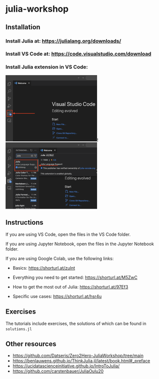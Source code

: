 # julia-workshop

## Installation

### Install Julia at: https://julialang.org/downloads/

### Install VS Code at: https://code.visualstudio.com/download

### Install Julia extension in VS Code: 

<img src="img1.png" width="300">!<img src="img2.png" width="300">

## Instructions

If you are using VS Code, open the files in the VS Code folder.

If you are using Jupyter Notebook, open the files in the Jupyter Notebook folder.

If you are using Google Colab, use the following links:

- Basics: https://shorturl.at/zulnt

- Everything you need to get started: https://shorturl.at/M5ZwC

- How to get the most out of Julia: https://shorturl.at/97Ef3

- Specific use cases: https://shorturl.at/hsr4u

## Exercises

The tutorials include exercises, the solutions of which can be found in `solutions.jl`

## Other resources

- https://github.com/Datseris/Zero2Hero-JuliaWorkshop/tree/main
- https://benlauwens.github.io/ThinkJulia.jl/latest/book.html#_preface
- https://ucidatascienceinitiative.github.io/IntroToJulia/
- https://github.com/carstenbauer/JuliaOulu20